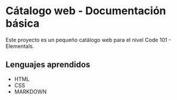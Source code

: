# Cátalogo web - Documentación básica

Este proyecto es un pequeño catálogo web para el nivel Code 101 - Elementals.

## Lenguajes aprendidos

- HTML
- CSS
- MARKDOWN

